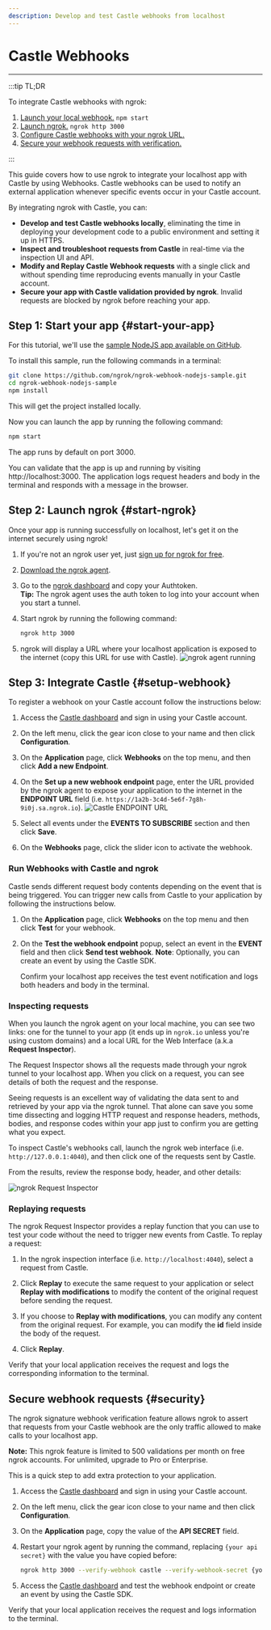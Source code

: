 ```yaml
---
description: Develop and test Castle webhooks from localhost
---
```


# Castle Webhooks
------------

:::tip TL;DR

To integrate Castle webhooks with ngrok:
1. [Launch your local webhook.](#start-your-app) `npm start`
1. [Launch ngrok.](#start-ngrok) `ngrok http 3000`
1. [Configure Castle webhooks with your ngrok URL.](#setup-webhook)
1. [Secure your webhook requests with verification.](#security)

:::


This guide covers how to use ngrok to integrate your localhost app with Castle by using Webhooks.
Castle webhooks can be used to notify an external application whenever specific events occur in your Castle account. 

By integrating ngrok with Castle, you can:

- **Develop and test Castle webhooks locally**, eliminating the time in deploying your development code to a public environment and setting it up in HTTPS.
- **Inspect and troubleshoot requests from Castle** in real-time via the inspection UI and API.
- **Modify and Replay Castle Webhook requests** with a single click and without spending time reproducing events manually in your Castle account.
- **Secure your app with Castle validation provided by ngrok**. Invalid requests are blocked by ngrok before reaching your app.


## **Step 1**: Start your app {#start-your-app}

For this tutorial, we'll use the [sample NodeJS app available on GitHub](https://github.com/ngrok/ngrok-webhook-nodejs-sample). 

To install this sample, run the following commands in a terminal:

```bash
git clone https://github.com/ngrok/ngrok-webhook-nodejs-sample.git
cd ngrok-webhook-nodejs-sample
npm install
```

This will get the project installed locally.

Now you can launch the app by running the following command: 

```bash
npm start
```

The app runs by default on port 3000. 

You can validate that the app is up and running by visiting http://localhost:3000. The application logs request headers and body in the terminal and responds with a message in the browser.


## **Step 2**: Launch ngrok {#start-ngrok}

Once your app is running successfully on localhost, let's get it on the internet securely using ngrok! 

1. If you're not an ngrok user yet, just [sign up for ngrok for free](https://ngrok.com/signup).

1. [Download the ngrok agent](https://ngrok.com/download).

1. Go to the [ngrok dashboard](https://dashboard.ngrok.com) and copy your Authtoken. <br />
    **Tip:** The ngrok agent uses the auth token to log into your account when you start a tunnel.
    
1. Start ngrok by running the following command:
    ```bash
    ngrok http 3000
    ```

1. ngrok will display a URL where your localhost application is exposed to the internet (copy this URL for use with Castle).
    ![ngrok agent running](/img/integrations/launch_ngrok_tunnel.png)


## **Step 3**: Integrate Castle {#setup-webhook}

To register a webhook on your Castle account follow the instructions below:

1. Access the [Castle dashboard](https://dashboard.castle.io/) and sign in using your Castle account.

1. On the left menu, click the gear icon close to your name and then click **Configuration**.

1. On the **Application** page, click **Webhooks** on the top menu, and then click **Add a new Endpoint**.

1. On the **Set up a new webhook endpoint** page, enter the URL provided by the ngrok agent to expose your application to the internet in the **ENDPOINT URL** field (i.e. `https://1a2b-3c4d-5e6f-7g8h-9i0j.sa.ngrok.io`).
    ![Castle ENDPOINT URL](img/ngrok_url_configuration_castle.png)

1. Select all events under the **EVENTS TO SUBSCRIBE** section and then click **Save**.

1. On the **Webhooks** page, click the slider icon to activate the webhook.


### Run Webhooks with Castle and ngrok

Castle sends different request body contents depending on the event that is being triggered.
You can trigger new calls from Castle to your application by following the instructions below.

1. On the **Application** page, click **Webhooks** on the top menu and then click **Test** for your webhook.

1. On the **Test the webhook endpoint** popup, select an event in the **EVENT** field and then click **Send test webhook**.
    **Note**: Optionally, you can create an event by using the Castle SDK.

    Confirm your localhost app receives the test event notification and logs both headers and body in the terminal.


### Inspecting requests

When you launch the ngrok agent on your local machine, you can see two links: one for the tunnel to your app (it ends up in `ngrok.io` unless you're using custom domains) and a local URL for the Web Interface (a.k.a **Request Inspector**).

The Request Inspector shows all the requests made through your ngrok tunnel to your localhost app. When you click on a request, you can see details of both the request and the response.

Seeing requests is an excellent way of validating the data sent to and retrieved by your app via the ngrok tunnel. That alone can save you some time dissecting and logging HTTP request and response headers, methods, bodies, and response codes within your app just to confirm you are getting what you expect.

To inspect Castle's webhooks call, launch the ngrok web interface (i.e. `http://127.0.0.1:4040`), and then click one of the requests sent by Castle.

From the results, review the response body, header, and other details:

![ngrok Request Inspector](img/ngrok_introspection_castle_webhooks.png)


### Replaying requests

The ngrok Request Inspector provides a replay function that you can use to test your code without the need to trigger new events from Castle. To replay a request:

1. In the ngrok inspection interface (i.e. `http://localhost:4040`), select a request from Castle.

1. Click **Replay** to execute the same request to your application or select **Replay with modifications** to modify the content of the original request before sending the request.

1. If you choose to **Replay with modifications**, you can modify any content from the original request. For example, you can modify the **id** field inside the body of the request.

1. Click **Replay**.

Verify that your local application receives the request and logs the corresponding information to the terminal.


## Secure webhook requests {#security}

The ngrok signature webhook verification feature allows ngrok to assert that requests from your Castle webhook are the only traffic allowed to make calls to your localhost app.

**Note:** This ngrok feature is limited to 500 validations per month on free ngrok accounts. For unlimited, upgrade to Pro or Enterprise.

This is a quick step to add extra protection to your application.

1. Access the [Castle dashboard](https://dashboard.castle.io/) and sign in using your Castle account.

1. On the left menu, click the gear icon close to your name and then click **Configuration**.

1. On the **Application** page, copy the value of the **API SECRET** field.

1. Restart your ngrok agent by running the command, replacing `{your api secret}` with the value you have copied before:
    ```bash
    ngrok http 3000 --verify-webhook castle --verify-webhook-secret {your api secret}
    ```

1. Access the [Castle dashboard](https://dashboard.castle.io/) and test the webhook endpoint or create an event by using the Castle SDK.

Verify that your local application receives the request and logs information to the terminal.
